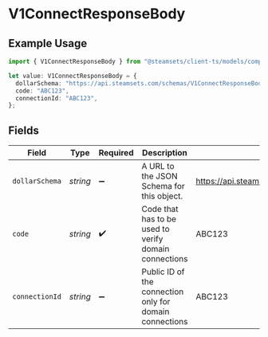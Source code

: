 # V1ConnectResponseBody

## Example Usage

```typescript
import { V1ConnectResponseBody } from "@steamsets/client-ts/models/components";

let value: V1ConnectResponseBody = {
  dollarSchema: "https://api.steamsets.com/schemas/V1ConnectResponseBody.json",
  code: "ABC123",
  connectionId: "ABC123",
};
```

## Fields

| Field                                                        | Type                                                         | Required                                                     | Description                                                  | Example                                                      |
| ------------------------------------------------------------ | ------------------------------------------------------------ | ------------------------------------------------------------ | ------------------------------------------------------------ | ------------------------------------------------------------ |
| `dollarSchema`                                               | *string*                                                     | :heavy_minus_sign:                                           | A URL to the JSON Schema for this object.                    | https://api.steamsets.com/schemas/V1ConnectResponseBody.json |
| `code`                                                       | *string*                                                     | :heavy_check_mark:                                           | Code that has to be used to verify domain connections        | ABC123                                                       |
| `connectionId`                                               | *string*                                                     | :heavy_minus_sign:                                           | Public ID of the connection only for domain connections      | ABC123                                                       |